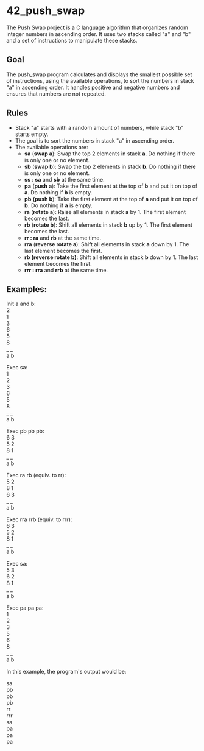 # 42_push_swap

The Push Swap project is a C language algorithm that organizes random integer numbers in ascending order. It uses two stacks called "a" and "b" and a set of instructions to manipulate these stacks.

## Goal

The push_swap program calculates and displays the smallest possible set of instructions, using the available operations, to sort the numbers in stack "a" in ascending order. It handles positive and negative numbers and ensures that numbers are not repeated.

## Rules

- Stack "a" starts with a random amount of numbers, while stack "b" starts empty.
- The goal is to sort the numbers in stack "a" in ascending order.
- The available operations are:
  - **sa** (**swap a**): Swap the top 2 elements in stack **a**. Do nothing if there is only one or no element.
  - **sb** (**swap b**): Swap the top 2 elements in stack **b**. Do nothing if there is only one or no element.
  - **ss** : **sa** and **sb** at the same time.
  - **pa** (**push a**): Take the first element at the top of **b** and put it on top of **a**. Do nothing if **b** is empty.
  - **pb** **(push b**): Take the first element at the top of **a** and put it on top of **b.** Do nothing if **a** is empty.
  - **ra** (**rotate a**): Raise all elements in stack **a** by 1. The first element becomes the last.
  - **rb** (**rotate b**): Shift all elements in stack **b** up by 1. The first element becomes the last.
  - **rr : ra** and **rb** at the same time.
  - **rra** (**reverse rotate a**): Shift all elements in stack **a** down by 1. The last element becomes the first.
  - **rb (reverse rotate b)**: Shift all elements in stack **b** down by 1. The last element becomes the first.
  - **rrr : rra** and **rrb** at the same time.

## Examples:

Init a and b:  
2  
1  
3  
6  
5  
8  
_ _  
a b  

Exec sa:  
1  
2  
3  
6  
5  
8  
_ _  
a b  

Exec pb pb pb:  
6 3  
5 2  
8 1  
_ _  
a b  

Exec ra rb (equiv. to rr):  
5 2  
8 1  
6 3  
_ _  
a b  

Exec rra rrb (equiv. to rrr):  
6 3  
5 2  
8 1  
_ _  
a b  

Exec sa:  
5 3  
6 2  
8 1  
_ _  
a b  

Exec pa pa pa:  
1  
2  
3  
5  
6  
8  
_ _  
a b  

In this example, the program's output would be:  

sa  
pb  
pb  
pb  
rr  
rrr  
sa  
pa    
pa  
pa  